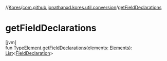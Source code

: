 //[Kores](../../index.md)/[com.github.jonathanxd.kores.util.conversion](index.md)/[getFieldDeclarations](get-field-declarations.md)

# getFieldDeclarations

[jvm]\
fun [TypeElement](https://docs.oracle.com/javase/8/docs/api/javax/lang/model/element/TypeElement.html).[getFieldDeclarations](get-field-declarations.md)(elements: [Elements](https://docs.oracle.com/javase/8/docs/api/javax/lang/model/util/Elements.html)): [List](https://kotlinlang.org/api/latest/jvm/stdlib/kotlin.collections/-list/index.html)<[FieldDeclaration](../com.github.jonathanxd.kores.base/-field-declaration/index.md)>
